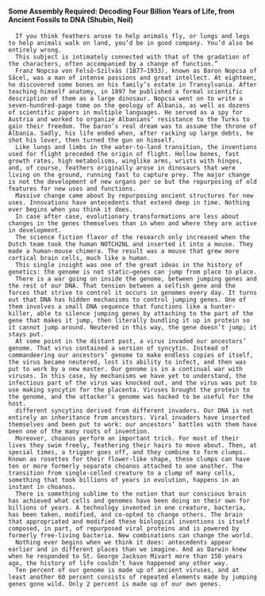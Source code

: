 #### Some Assembly Required: Decoding Four Billion Years of Life, from Ancient Fossils to DNA (Shubin, Neil)
      If you think feathers arose to help animals fly, or lungs and legs to help animals walk on land, you’d be in good company. You’d also be entirely wrong.
      This subject is intimately connected with that of the gradation of the characters, often accompanied by a change of function.”
      Franz Nopcsa von Felsõ-Szilvás (1877–1933), known as Baron Nopcsa of Săcel, was a man of intense passions and great intellect. At eighteen, he discovered some bones on his family’s estate in Transylvania. After teaching himself anatomy, in 1897 he published a formal scientific description of them as a large dinosaur. Nopcsa went on to write a seven-hundred-page tome on the geology of Albania, as well as dozens of scientific papers in multiple languages. He served as a spy for Austria and worked to organize Albanians’ resistance to the Turks to gain their freedom. The baron’s real dream was to assume the throne of Albania. Sadly, his life ended when, after racking up large debts, he shot his lover, then turned the gun on himself.
      Like lungs and limbs in the water-to-land transition, the inventions used for flight preceded the origin of flight. Hollow bones, fast growth rates, high metabolisms, winglike arms, wrists with hinges, and, of course, feathers originally arose in dinosaurs that were living on the ground, running fast to capture prey. The major change is not the development of new organs per se but the repurposing of old features for new uses and functions.
      Massive change came about by repurposing ancient structures for new uses. Innovations have antecedents that extend deep in time. Nothing ever begins when you think it does.
      In case after case, evolutionary transformations are less about changes in the genes themselves than in when and where they are active in development.
      The science fiction flavor of the research only increased when the Dutch team took the human NOTCH2NL and inserted it into a mouse. They made a human-mouse chimera. The result was a mouse that grew more cortical brain cells, much like a human.
      This single insight was one of the great ideas in the history of genetics: the genome is not static—genes can jump from place to place.
      There is a war going on inside the genome, between jumping genes and the rest of our DNA. That tension between a selfish gene and the forces that strive to control it occurs in genomes every day. It turns out that DNA has hidden mechanisms to control jumping genes. One of them involves a small DNA sequence that functions like a hunter-killer, able to silence jumping genes by attaching to the part of the gene that makes it jump, then literally bundling it up in protein so it cannot jump around. Neutered in this way, the gene doesn’t jump; it stays put.
      At some point in the distant past, a virus invaded our ancestors’ genome. That virus contained a version of syncytin. Instead of commandeering our ancestors’ genome to make endless copies of itself, the virus became neutered, lost its ability to infect, and then was put to work by a new master. Our genome is in a continual war with viruses. In this case, by mechanisms we have yet to understand, the infectious part of the virus was knocked out, and the virus was put to use making syncytin for the placenta. Viruses brought the protein to the genome, and the attacker’s genome was hacked to be useful for the host.
      different syncytins derived from different invaders. Our DNA is not entirely an inheritance from ancestors. Viral invaders have inserted themselves and been put to work: our ancestors’ battles with them have been one of the many roots of invention.
      Moreover, choanos perform an important trick. For most of their lives they swim freely, feathering their hairs to move about. Then, at special times, a trigger goes off, and they combine to form clumps. Known as rosettes for their flower-like shape, these clumps can have ten or more formerly separate choanos attached to one another. The transition from single-celled creature to a clump of many cells, something that took billions of years in evolution, happens in an instant in choanos.
      There is something sublime to the notion that our conscious brain has achieved what cells and genomes have been doing on their own for billions of years. A technology invented in one creature, bacteria, has been taken, modified, and co-opted to change others. The brain that appropriated and modified these biological inventions is itself composed, in part, of repurposed viral proteins and is powered by formerly free-living bacteria. New combinations can change the world.
      Nothing ever begins when we think it does: antecedents appear earlier and in different places than we imagine. And as Darwin knew when he responded to St. George Jackson Mivart more than 150 years ago, the history of life couldn’t have happened any other way.
      Ten percent of our genome is made up of ancient viruses, and at least another 60 percent consists of repeated elements made by jumping genes gone wild. Only 2 percent is made up of our own genes.

